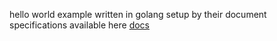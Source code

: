 hello world example written in golang setup by their document specifications available here [docs](https://golang.org/doc/code.html)
